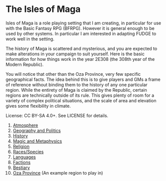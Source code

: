 The Isles of Maga
=================
Isles of Maga is a role playing setting that I am creating, in particular for use with the Basic Fantasy RPG (BFRPG). However it is general enough to be used by other systems. In particular I am interested in adapting FUDGE to work well in the setting.

The history of Maga is scattered and mysterious, and you are expected to make alterations in your campaign to suit yourself. Here is the basic information for how things work in the year 2E308 (the 308th year of the Modern Republic).

You will notice that other than the Oza Province, very few specific geographical facts. The idea behind this is to give players and GMs a frame of reference without binding them to the history of any one particular region. While the entirety of Maga is claimed by the Republic, certain regions are technically outside of its rule. This gives plenty of room for a variety of complex political situations, and the scale of area and elevation gives some flexibility in climate.

License: CC BY-SA 4.0+. See LICENSE for details.

1. [Atmosphere](atmosphere.md)
2. [Geography and Politics](geography.md)
3. [History](history.md)
4. [Magic and Metaphysics](magic.md)
5. [Religion](religion.md)
6. [Races/Species](races.md)
7. [Languages](language.md)
8. [Factions](factions.md)
9. [Bestiary](bestiary.md)
10. [Oza Province](oza.md) (An example region to play in)
